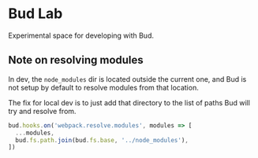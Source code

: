 # Bud Lab

Experimental space for developing with Bud.

## Note on resolving modules

In dev, the `node_modules` dir is located outside the current one, and
Bud is not setup by default to resolve modules from that location.

The fix for local dev is to just add that directory to the list of
paths Bud will try and resolve from.

```ts
bud.hooks.on('webpack.resolve.modules', modules => [
  ...modules,
  bud.fs.path.join(bud.fs.base, '../node_modules'),
])
```
